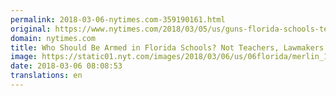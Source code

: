 ```yaml
---
permalink: 2018-03-06-nytimes.com-359190161.html
original: https://www.nytimes.com/2018/03/05/us/guns-florida-schools-teachers.html?partner=rss&amp;emc=rss
domain: nytimes.com
title: Who Should Be Armed in Florida Schools? Not Teachers, Lawmakers Say. But Maybe Librarians.
image: https://static01.nyt.com/images/2018/03/06/us/06florida/merlin_134704116_58feb7bc-03ef-409c-9a06-5baed325c8ee-mediumThreeByTwo440.jpg
date: 2018-03-06 08:08:53
translations: en
---
```


